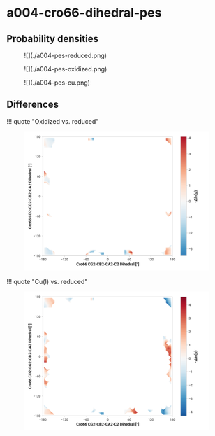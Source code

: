 # a004-cro66-dihedral-pes

## Probability densities

<figure markdown>
![](./a004-pes-reduced.png)
</figure>

<figure markdown>
![](./a004-pes-oxidized.png)
</figure>

<figure markdown>
![](./a004-pes-cu.png)
</figure>

## Differences

!!! quote "Oxidized vs. reduced"
    <figure markdown>
    ![](./a004-pes-diff-oxd-red.png)
    </figure>

!!! quote "Cu(I) vs. reduced"
    <figure markdown>
    ![](./a004-pes-diff-cu-red.png)
    </figure>
